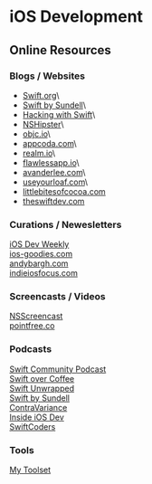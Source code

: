 # iOS Development

## Online Resources

### Blogs / Websites

* [Swift.org](https://swift.org)\
* [Swift by Sundell](https://www.swiftbysundell.com)\
* [Hacking with Swift](https://www.hackingwithswift.com)\
* [NSHipster](https://nshipster.com)\
* [objc.io](https://www.objc.io/blog/)\
* [appcoda.com](https://www.appcoda.com/)\
* [realm.io](https://realm.io/blog/)\
* [flawlessapp.io](https://flawlessapp.io/blog/)\
* [avanderlee.com](https://www.avanderlee.com/)\
* [useyourloaf.com](https://useyourloaf.com/)\
* [littlebitesofcocoa.com](https://littlebitesofcocoa.com/)
* [theswiftdev.com](https://theswiftdev.com)

### Curations / Newesletters

[iOS Dev Weekly](https://iosdevweekly.com)\
[ios-goodies.com](https://ios-goodies.com/)\
[andybargh.com](https://andybargh.com/)\
[indieiosfocus.com](http://indieiosfocus.com/)

### Screencasts / Videos

[NSScreencast](https://nsscreencast.com/)\
[pointfree.co](https://www.pointfree.co/)

### Podcasts

[Swift Community Podcast](https://www.swiftcommunitypodcast.org/)\
[Swift over Coffee](https://twitter.com/swiftovercoffee)\
[Swift Unwrapped](https://twitter.com/swift_unwrapped)\
[Swift by Sundell](https://www.swiftbysundell.com/podcast)\
[ContraVariance](https://contravariance.rocks)\
[Inside iOS Dev](http://insideiosdev.com)\
[SwiftCoders](https://itunes.apple.com/us/podcast/swiftcoders-weekly-interviews-with-swift-developers/id1082937962?mt=2)

### Tools

[My Toolset](https://github.com/rynaardb/TIL/blob/master/ios-development/toolset.md)

